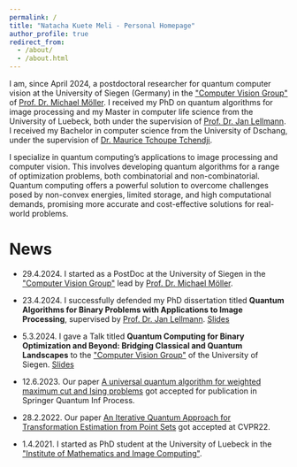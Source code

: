 ```yaml
---
permalink: /
title: "Natacha Kuete Meli - Personal Homepage"
author_profile: true
redirect_from: 
  - /about/
  - /about.html
---
```


I am, since April 2024, a postdoctoral researcher for quantum computer vision at the University of Siegen (Germany) in the ["Computer Vision Group"](https://www.vsa.informatik.uni-siegen.de) of  [Prof. Dr. Michael Möller](https://sites.google.com/site/michaelmoellermath/).
I received my PhD on quantum algorithms for image processing and my Master in computer life science from the University of Luebeck, both under the supervision of [Prof. Dr. Jan Lellmann](https://www.lellmann.net/work/).
I received my Bachelor in computer science from the University of Dschang, under the supervision of [Dr. Maurice Tchoupe Tchendji](https://www.researchgate.net/profile/Maurice-Tchoupe-Tchendji).

I specialize in quantum computing’s applications to image processing and computer vision. 
This involves developing quantum algorithms for a range of optimization problems, both combinatorial and non-combinatorial. 
Quantum computing offers a powerful solution to overcome challenges posed by non-convex energies, limited storage, and high computational demands, promising more accurate and cost-effective solutions for real-world problems.


News
======
- 29.4.2024. I started as a PostDoc at the University of Siegen in the ["Computer Vision Group"](https://www.vsa.informatik.uni-siegen.de) lead by [Prof. Dr. Michael Möller](https://sites.google.com/site/michaelmoellermath/).

- 23.4.2024. I successfully defended my PhD dissertation titled **Quantum Algorithms for Binary Problems with Applications to Image Processing**, supervised by [Prof. Dr. Jan Lellmann](https://www.lellmann.net/work/). [Slides](#)

- 5.3.2024. I gave a Talk titled **Quantum Computing for Binary Optimization and Beyond: Bridging Classical and Quantum Landscapes** to the ["Computer Vision Group"](https://www.vsa.informatik.uni-siegen.de) of the University of Siegen. [Slides](#)

- 12.6.2023. Our paper [A universal quantum algorithm for weighted maximum cut and Ising problems](https://doi.org/10.1007/s11128-023-04025-x) got accepted for publication in Springer Quantum Inf Process.

- 28.2.2022. Our paper [An Iterative Quantum Approach for Transformation Estimation from Point Sets](https://doi.org/10.1109/CVPR52688.2022.00061) got accepted at CVPR22.

- 1.4.2021. I started as PhD student at the University of Luebeck in the ["Institute of Mathematics and Image Computing"](https://www.mic.uni-luebeck.de/about-us).